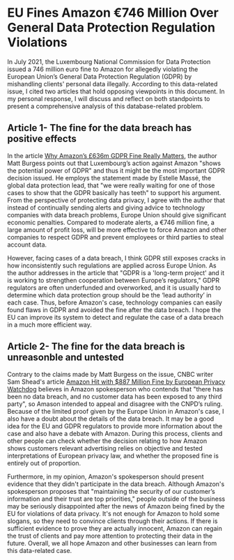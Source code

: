 # EU Fines Amazon €746 Million Over General Data Protection Regulation Violations
In July 2021, the Luxembourg National Commission for Data Protection issued a 746 million euro fine to Amazon for allegedly violating the European Union’s General Data Protection Regulation (GDPR) by mishandling clients' personal data illegally. According to this data-related issue, I cited two articles that hold opposing viewpoints in this document. In my personal response, I will discuss and reflect on both standpoints to present a comprehensive analysis of this database-related problem.

## Article 1- The fine for the data breach has positive effects
In the article [Why Amazon’s £636m GDPR Fine Really Matters](https://www.wired.co.uk/article/amazon-gdpr-fine), the author Matt Burgess points out that Luxembourg’s action against Amazon "shows the potential power of GDPR" and thus it might be the most important GDPR decision issued. He employs the statement made by Estelle Massé, the global data protection lead, that "we were really waiting for one of those cases to show that the GDPR basically has teeth" to support his argument. From the perspective of protecting data privacy, I agree with the author that instead of continually sending alerts and giving advice to technology companies with data breach problems, Europe Union should give significant economic penalties. Compared to moderate alerts, a €746 million fine, a large amount of profit loss, will be more effective to force Amazon and other companies to respect GDPR and prevent employees or third parties to steal account data. 

However, facing cases of a data breach, I think GDPR still exposes cracks in how inconsistently such regulations are applied across Europe Union. As the author addresses in the article that "GDPR is a 'long-term project' and it is working to strengthen cooperation between Europe’s regulators," GDPR regulators are often underfunded and overworked, and it is usually hard to determine which data protection group should be the ‘lead authority’ in each case. Thus, before Amazon's case, technology companies can easily found flaws in GDPR and avoided the fine after the data breach. I hope the EU can improve its system to detect and regulate the case of a data breach in a much more efficient way. 

## Article 2- The fine for the data breach is unreasonble and untested
Contrary to the claims made by Matt Burgess on the issue, CNBC writer Sam Shead's article [Amazon Hit with $887 Million Fine by European Privacy Watchdog](https://www.cnbc.com/2021/07/30/amazon-hit-with-fine-by-eu-privacy-watchdog-.html) believes in Amazon spokesperson who contends that "there has been no data breach, and no customer data has been exposed to any third party", so Amason intended to appeal and disagree with the CNPD’s ruling. Because of the limited proof given by the Europe Union in Amazon's case, I also have a doubt about the details of the data breach. It may be a good idea for the EU and GDPR regulators to provide more information about the case and also have a debate with Amazon. During this process, clients and other people can check whether the decision relating to how Amazon shows customers relevant advertising relies on objective and tested interpretations of European privacy law, and whether the proposed fine is entirely out of proportion.  

Furthermore, in my opinion, Amazon's spokesperson should present evidence that they didn't participate in the data breach. Although Amazon's spokesperson proposes that "maintaining the security of our customer’s information and their trust are top priorities," people outside of the business may be seriously disappointed after the news of Amazon being fined by the EU for violations of data privacy. It's not enough for Amazon to hold some slogans, so they need to convince clients through their actions. If there is sufficient evidence to prove they are actually innocent, Amazon can regain the trust of clients and pay more attention to protecting their data in the future. Overall, we all hope Amazon and other businesses can learn from this data-related case.
